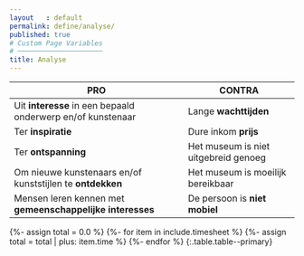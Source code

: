 ```yaml
---
layout   : default
permalink: define/analyse/
published: true
# Custom Page Variables
# ─────────────────────
title: Analyse
---
```

|   PRO   |   CONTRA   |
|   ---   |   ---   |
|   Uit **interesse** in een bepaald onderwerp en/of kunstenaar     |   Lange **wachttijden**   |
|   Ter **inspiratie**    |    Dure inkom **prijs**   |
|   Ter **ontspanning**    |   Het museum is niet uitgebreid genoeg   |
|   Om nieuwe kunstenaars en/of kunststijlen te **ontdekken**    |    Het museum is moeilijk bereikbaar   |
|   Mensen leren kennen met **gemeenschappelijke interesses**    |    De persoon is **niet mobiel**   |





{%- assign total = 0.0 %}
{%- for item in include.timesheet %}
{%- assign total = total | plus: item.time %}
{%- endfor %}
{:.table.table--primary}

